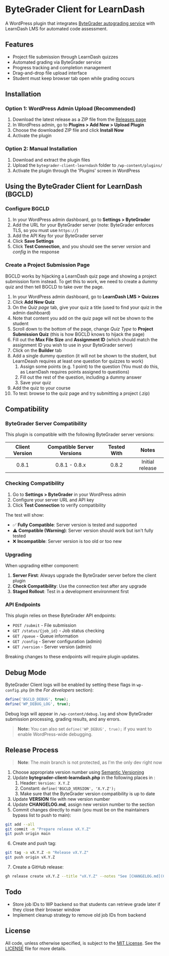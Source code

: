 # ByteGrader Client for LearnDash

A WordPress plugin that integrates [ByteGrader autograding service](https://github.com/ShawnHymel/bytegrader) with LearnDash LMS for automated code assessment.

## Features

* Project file submission through LearnDash quizzes
* Automated grading via ByteGrader service
* Progress tracking and completion management
* Drag-and-drop file upload interface
* Student must keep browser tab open while grading occurs

## Installation

### Option 1: WordPress Admin Upload (Recommended)

1. Download the latest release as a ZIP file from the [Releases page](https://github.com/ShawnHymel/bytegrader-client-learndash/releases)
2. In WordPress admin, go to **Plugins > Add New > Upload Plugin**
3. Choose the downloaded ZIP file and click **Install Now**
4. Activate the plugin

### Option 2: Manual Installation

1. Download and extract the plugin files
2. Upload the `bytegrader-client-learndash` folder to `/wp-content/plugins/`
3. Activate the plugin through the 'Plugins' screen in WordPress

## Using the ByteGrader Client for LearnDash (BGCLD)

### Configure BGCLD

1. In your WordPress admin dashboard, go to **Settings > ByteGrader**
2. Add the URL for your ByteGrader server (note: ByteGrader enforces TLS, so you must use `https://`)
3. Add the API Key for your ByteGrader server 
4. Click **Save Settings**
5. Click **Test Connection**, and you should see the server *version* and *config* in the response

### Create a Project Submission Page

BGCLD works by hijacking a LearnDash quiz page and showing a project submission form instead. To get this to work, we need to create a dummy quiz and then tell BGCLD to take over the page.

1. In your WordPress admin dashboard, go to **LearnDash LMS > Quizzes**
2. Click **Add New Quiz**
3. On the *Quiz page* tab, give your quiz a title (used to find your quiz in the admin dashboard)
4. Note that content you add on the quiz page will not be shown to the student
5. Scroll down to the bottom of the page, change *Quiz Type* to **Project Submission Quiz** (this is how BGCLD knows to hijack the page)
6. Fill out the **Max File Size** and **Assignment ID** (which should match the assignment ID you wish to use in your ByteGrader server)
7. Click on the **Builder** tab
8. Add a single dummy question (it will not be shown to the student, but LearnDeash requires at least one question for quizzes to work)
    1. Assign some points (e.g. 1 point) to the question (You must do this, as LearnDash requires points assigned to questions)
    2. Fill out the rest of the question, including a dummy answer
    3. Save your quiz
9. Add the quiz to your course
10. To test: browse to the quiz page and try submitting a project (.zip)

## Compatibility

### ByteGrader Server Compatibility

This plugin is compatible with the following ByteGrader server versions:

| Client Version | Compatible Server Versions | Tested With | Notes |
|:--------------:|:--------------------------:|:-----------:|:-----:|
| 0.8.1          | 0.8.1 - 0.8.x              | 0.8.2       | Initial release |

### Checking Compatibility

1. Go to **Settings > ByteGrader** in your WordPress admin
2. Configure your server URL and API key
3. Click **Test Connection** to verify compatibility

The test will show:
* ✅ **Fully Compatible**: Server version is tested and supported
* ⚠️ **Compatible (Warning)**: Server version should work but isn't fully tested
* ❌ **Incompatible**: Server version is too old or too new

### Upgrading

When upgrading either component:

1. **Server First**: Always upgrade the ByteGrader server before the client plugin
2. **Check Compatibility**: Use the connection test after any upgrade
3. **Staged Rollout**: Test in a development environment first

### API Endpoints

This plugin relies on these ByteGrader API endpoints:
* `POST /submit` - File submission
* `GET /status/{job_id}` - Job status checking  
* `GET /queue` - Queue information
* `GET /config` - Server configuration (admin)
* `GET /version` - Server version (admin)

Breaking changes to these endpoints will require plugin updates.

## Debug Mode

ByteGrader Client logs will be enabled by setting these flags in `wp-config.php` (in the *For developers* section):

```php
define('BGCLD_DEBUG', true);
define('WP_DEBUG_LOG', true);
```

Debug logs will appear in `/wp-content/debug.log` and show ByteGrader submission processing, grading results, and any errors.

> **Note:** You can also set `define('WP_DEBUG', true);` if you want to enable WordPress-wide debugging.

## Release Process

> **Note**: The *main* branch is not protected, as I'm the only dev right now

1. Choose appropriate version number using [Semantic Versioning](https://semver.org/spec/v2.0.0.html)
2. Update **bytegrader-client-learndash.php** in the following places in :
    1. Header: `Version: X.Y.Z`
    2. Constant: `define('BGCLD_VERSION', 'X.Y.Z');`
    3. Make sure that the ByteGrader version compatibility is up to date
3. Update **VERSION** file with new version number
4. Update **CHANGELOG.md**, assign new version number to the section
5. Commit changes directly to main (you must be on the maintainers bypass list to push to main):

```sh
git add --all
git commit -m "Prepare release vX.Y.Z"
git push origin main
```

6. Create and push tag:

```sh
git tag -a vX.Y.Z -m "Release vX.Y.Z"
git push origin vX.Y.Z
```

7. Create a GitHub release:

```sh
gh release create vX.Y.Z --title "vX.Y.Z" --notes "See [CHANGELOG.md](CHANGELOG.md) for release details."
```

## Todo

* Store job IDs to WP backend so that students can retrieve grade later if they close their browser window
* Implement cleanup strategy to remove old job IDs from backend

## License

All code, unless otherwise specified, is subject to the [MIT License](https://opensource.org/license/mit). See the [LICENSE](/LICENSE) file for more details.